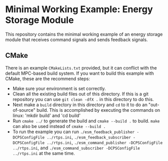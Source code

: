 # Minimal Working Example: Energy Storage Module

This repository contains the minimal working example of an energy storage module
that receives command signals and sends feedback signals.

## CMake
There is an example `CMakeLists.txt` provided, but it can conflict with the
default MPC-based build system. If you want to build this example with CMake,
these are the recommend steps:

 - Make sure your environment is set correctly.
 - Clean all the existing build files out of this directory. If this is a git
   repository you can use `git clean -dfX .` in this directory to do this.
 - Next make a `build` directory in this directory and `cd` to it to do an
   "out-of-source" build. This is accomplished by executing the commands
   on linux: 'mkdir build' and 'cd build'
 - Run `cmake ../` to generate the build and `cmake --build .` to build.
   `make` can also be used instead of `cmake --build .`
 - To run the example you can run `./esm_feedback_publisher -DCPSConfigFile ../rtps.ini`, `./esm_feedback_subscriber
   -DCPSConfigFile ../rtps.ini`, `./esm_command_publisher -DCPSConfigFile ../rtps.ini`, and `./esm_command_subscriber
   -DCPSConfigFile ../rtps.ini` at the same time.
